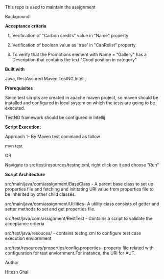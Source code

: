 This repo is used to maintain the assignment

Background:


**Acceptance criteria**

  1. Verification of "Carbon credits" value in "Name" property
  
  2. Verification of boolean value as 'true' in "CanRelist" property
  
  3. To verify that the Promotions element with Name = "Gallery" has a Description that contains the text "Good position in category"

**Built with**

Java, RestAssured Maven,TestNG,Intellij

**Prerequisites**

Since test scripts are created in apache maven project, so maven should be installed and configured in local system on which the tests are going to be executed.

TestNG framework should be configured in Intellij

**Script Execution:**

Approach 1- By Maven test command as follow

mvn test

OR

Navigate to src/test/resources/testng.xml, right click on it and choose "Run"

**Script Architecture**

src/main/java/com/assignment/BaseClass - A parent base class to set up properties file and fetching and inititating URI value from properties file to be inherited by other child classes.

src/main/java/com/assignment/Utilities- A utility class consists of getter and setter methods to set and get properties file.

src/test/java/com/assignment/RestTest - Contains a script to validate the acceptance criteria

src/test/java/resouces/ - contains testng.xml to configure test case execution enviornment

src/test/resources/properties/config.properties- property file related with configuration for test enviornment.For instance, the URI for AUT.

Author

Hitesh Ghai
